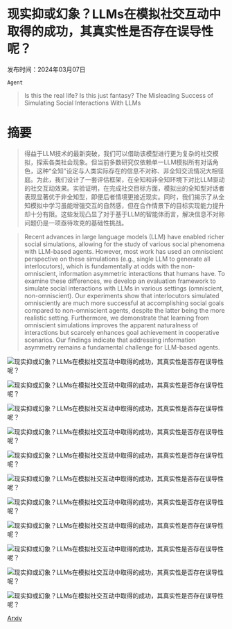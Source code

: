 # 现实抑或幻象？LLMs在模拟社交互动中取得的成功，其真实性是否存在误导性呢？

发布时间：2024年03月07日

`Agent`

> Is this the real life? Is this just fantasy? The Misleading Success of Simulating Social Interactions With LLMs

# 摘要

> 得益于LLM技术的最新突破，我们可以借助该模型进行更为复杂的社交模拟，探索各类社会现象。但当前多数研究仅依赖单一LLM模拟所有对话角色，这种“全知”设定与人类实际存在的信息不对称、非全知交流情况大相径庭。为此，我们设计了一套评估框架，在全知和非全知环境下对比LLM驱动的社交互动效果。实验证明，在完成社交目标方面，模拟出的全知型对话者表现显著优于非全知型，即便后者情境更接近现实。同时，我们揭示了从全知模拟中学习虽能增强交互的自然感，但在合作情景下的目标实现能力提升却十分有限。这些发现凸显了对于基于LLM的智能体而言，解决信息不对称问题仍是一项亟待攻克的基础性挑战。

> Recent advances in large language models (LLM) have enabled richer social simulations, allowing for the study of various social phenomena with LLM-based agents. However, most work has used an omniscient perspective on these simulations (e.g., single LLM to generate all interlocutors), which is fundamentally at odds with the non-omniscient, information asymmetric interactions that humans have. To examine these differences, we develop an evaluation framework to simulate social interactions with LLMs in various settings (omniscient, non-omniscient). Our experiments show that interlocutors simulated omnisciently are much more successful at accomplishing social goals compared to non-omniscient agents, despite the latter being the more realistic setting. Furthermore, we demonstrate that learning from omniscient simulations improves the apparent naturalness of interactions but scarcely enhances goal achievement in cooperative scenarios. Our findings indicate that addressing information asymmetry remains a fundamental challenge for LLM-based agents.

![现实抑或幻象？LLMs在模拟社交互动中取得的成功，其真实性是否存在误导性呢？](../../../paper_images/2403.05020/x1.png)

![现实抑或幻象？LLMs在模拟社交互动中取得的成功，其真实性是否存在误导性呢？](../../../paper_images/2403.05020/goal_completion.png)

![现实抑或幻象？LLMs在模拟社交互动中取得的成功，其真实性是否存在误导性呢？](../../../paper_images/2403.05020/x2.png)

![现实抑或幻象？LLMs在模拟社交互动中取得的成功，其真实性是否存在误导性呢？](../../../paper_images/2403.05020/x3.png)

![现实抑或幻象？LLMs在模拟社交互动中取得的成功，其真实性是否存在误导性呢？](../../../paper_images/2403.05020/goal_completion_ft.png)

![现实抑或幻象？LLMs在模拟社交互动中取得的成功，其真实性是否存在误导性呢？](../../../paper_images/2403.05020/x4.png)

![现实抑或幻象？LLMs在模拟社交互动中取得的成功，其真实性是否存在误导性呢？](../../../paper_images/2403.05020/generative_agents_2.png)

![现实抑或幻象？LLMs在模拟社交互动中取得的成功，其真实性是否存在误导性呢？](../../../paper_images/2403.05020/x5.png)

![现实抑或幻象？LLMs在模拟社交互动中取得的成功，其真实性是否存在误导性呢？](../../../paper_images/2403.05020/mt_ft.png)

![现实抑或幻象？LLMs在模拟社交互动中取得的成功，其真实性是否存在误导性呢？](../../../paper_images/2403.05020/craig_ft.png)

![现实抑或幻象？LLMs在模拟社交互动中取得的成功，其真实性是否存在误导性呢？](../../../paper_images/2403.05020/x6.png)

[Arxiv](https://arxiv.org/abs/2403.05020)